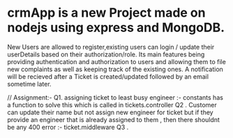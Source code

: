 # crmApp is a new Project made on nodejs using express and MongoDB.
New Users are allowed to register,existing users can login / update their userDetails based on their authorization/role.
Its main features being providing authentication and authorization to users and allowing them to file new complaints as well as keeping track of the existing ones.
A notification will be recieved after a Ticket is created/updated followed by an email sometime later.

// Assignment:-
Q1. assigning ticket to least busy engineer :- constants has a function to solve this which is called in tickets.controller
Q2 . Customer can update their name but not assign new engineer for ticket but if they provide an engineer that is already assigned to them , then there shouldnt 
be any 400 error :- ticket.middleware
Q3 . 
